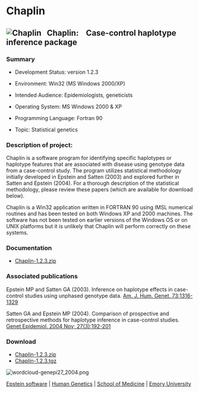 # Chaplin

## ![Chaplin](http://genetics.emory.edu/labs/epstein/software/chaplin/graphics/chaplin.jpg)   <span class="large"> Chaplin:    **C**ase-control **hapl**otype **in**ference package</span>

### Summary

*   Development Status: version 1.2.3  

*   Environment: Win32 (MS Windows 2000/XP)  

*   Intended Audience: Epidemiologists, geneticists  

*   Operating System: MS Windows 2000 & XP  

*   Programming Language: Fortran 90  

*   Topic: Statistical genetics  

### Description of project:

Chaplin is a software program for identifying specific haplotypes or haplotype features that are associated with disease using genotype data from a case-control study. The program utilizes statistical methodology initially developed in Epstein and Satten (2003) and explored further in Satten and Epstein (2004). For a thorough description of the statistical methodology, please review these papers (which are available for download below).  

Chaplin is a Win32 application written in FORTRAN 90 using IMSL numerical routines and has been tested on both Windows XP and 2000 machines. The software has not been tested on earlier versions of the Windows OS or on UNIX platforms but it is unlikely that Chaplin will perform correctly on these systems.

### Documentation

*   [Chaplin-1.2.3.zip](src/1.2.3/Chaplin-1.2.3.zip)

### Associated publications

Epstein MP and Satten GA (2003). Inference on haplotype effects in case-control studies using unphased genotype data. [Am. J. Hum. Genet. 73:1316-1329](http://www.ajhg.org/AJHG/abstract/S0002-9297(07)63984-6)  

Satten GA and Epstein MP (2004). Comparison of prospective and retrospective methods for haplotype inference in case-control studies. [Genet Epidemiol. 2004 Nov; 27(3):192-201](http://www3.interscience.wiley.com/cgi-bin/abstract/109624987/ABSTRACT)

### Download

*   [Chaplin-1.2.3.zip](src/1.2.3/Chaplin-1.2.3.zip)
*   [Chaplin-1.2.3.tgz](src/1.2.3/Chaplin-1.2.3.tgz)

![wordcloud-genepi27_2004.png](http://genetics.emory.edu/labs/epstein/software/chaplin/wordcloud-genepi27_2004.png)

[Epstein software](http://genetics.emory.edu/labs/epstein/software/index.html) | [Human Genetics](http://genetics.emory.edu/) | [School of Medicine](http://www.med.emory.edu/) | [Emory University](http://www.emory.edu/)
